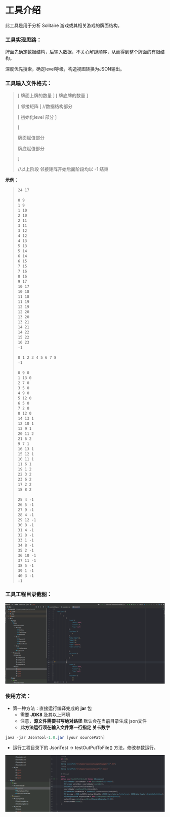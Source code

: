 # 工具介绍

此工具是用于分析 Solitaire 游戏或其相关游戏的牌面结构。

### 工具实现思路：

牌面先确定数据结构，后输入数据，不关心解謎顺序，从而得到整个牌面的有限结构。

深度优先搜索，确定level等级，构造视图转换为JSON输出。

### 工具输入文件格式：

> [ 牌面上牌的数量 ]  [ 牌底牌的数量 ]
>
> [ 邻接矩阵 ]    //数据结构部分
>
> [ 初始化level 部分 ]  
>
> [
>
>  牌面赋值部分
>
>  牌底赋值部分
>
>  ]
>
> //以上阶段 邻接矩阵开始后面阶段均以 -1 结束

**示例**：

> ```
> 24 17
> 
> 0 9
> 1 9
> 1 10
> 2 10
> 2 11
> 3 11
> 3 12 
> 4 12
> 4 13
> 5 13
> 5 14
> 6 14
> 6 15
> 7 15
> 7 16
> 8 16
> 9 17
> 10 17
> 10 18
> 11 18
> 11 19
> 12 19
> 12 20
> 13 20
> 13 21
> 14 21
> 14 22
> 15 22
> 16 23
> -1
> 
> 0 1 2 3 4 5 6 7 8
> -1
> 
> 0 9 0 
> 1 13 0
> 2 7 0
> 3 5 0
> 4 9 0
> 5 12 0
> 6 5 0
> 7 2 0
> 8 12 0
> 14 13 1
> 12 10 1
> 13 9 1
> 20 11 2
> 21 6 2
> 9 7 1
> 16 13 1
> 15 12 1
> 10 11 1
> 11 6 1
> 19 1 2
> 22 3 2
> 23 6 2
> 17 2 2
> 18 8 2 
> 
> 25 4 -1
> 26 5 -1
> 27 9 -1
> 28 4 -1
> 29 12 -1
> 30 8 -1
> 31 4 -1
> 32 8 -1
> 33 1 -1
> 34 8 -1
> 35 2 -1
> 36 10 -1
> 37 11 -1
> 38 5 -1
> 39 1 -1
> 40 3 -1
> -1
> ```

### 工具工程目录截图：

![readme01.png](src/test/resources/readme01.png)

### 使用方法：

* 第一种方法：直接运行编译完成的 **jar**  包  
  * 需要   **JDK8** 及其以上环境
  * 注意，**源文件需要书写绝对路径** 默认会在当前目录生成 json文件
  * **此方法运行须在输入文件第一行指定  关卡数字**

```java
java -jar JsonTool-1.0.jar [your sourcePath] 
```

* 运行工程目录下的 JsonTest  -> testOutPutToFile() 方法，修改参数运行。

![readme02.png](src/test/resources/readme02.png)
